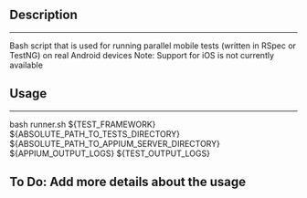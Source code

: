 ## Description

---
Bash script that is used for running parallel mobile tests (written in RSpec or TestNG) on real Android devices
Note: Support for iOS is not currently available

## Usage

---
bash runner.sh ${TEST_FRAMEWORK} ${ABSOLUTE_PATH_TO_TESTS_DIRECTORY} ${ABSOLUTE_PATH_TO_APPIUM_SERVER_DIRECTORY} ${APPIUM_OUTPUT_LOGS} ${TEST_OUTPUT_LOGS}

## To Do: Add more details about the usage